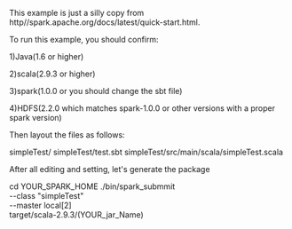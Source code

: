 This example is just a silly copy from http//spark.apache.org/docs/latest/quick-start.html.

To run this example, you should confirm:

1)Java(1.6 or higher)

2)scala(2.9.3 or higher)

3)spark(1.0.0 or you should change the sbt file)

4)HDFS(2.2.0 which matches spark-1.0.0 or other versions with a proper spark version)

Then layout the files as follows:

simpleTest/
simpleTest/test.sbt
simpleTest/src/main/scala/simpleTest.scala


After all editing and setting, let's generate the package

cd YOUR_SPARK_HOME
./bin/spark_submmit \
		--class "simpleTest" \
		--master local[2] \
		target/scala-2.9.3/(YOUR_jar_Name)
